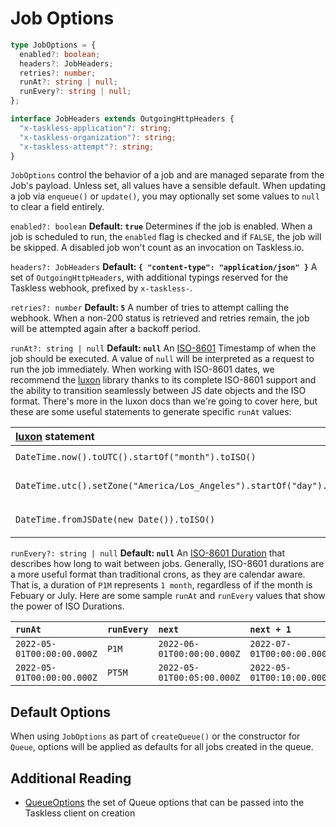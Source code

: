 # Job Options

```ts
type JobOptions = {
  enabled?: boolean;
  headers?: JobHeaders;
  retries?: number;
  runAt?: string | null;
  runEvery?: string | null;
};

interface JobHeaders extends OutgoingHttpHeaders {
  "x-taskless-application"?: string;
  "x-taskless-organization"?: string;
  "x-taskless-attempt"?: string;
}
```

`JobOptions` control the behavior of a job and are managed separate from the Job's payload. Unless set, all values have a sensible default. When updating a job via `enqueue()` or `update()`, you may optionally set some values to `null` to clear a field entirely.

`enabled?: boolean`
**Default: `true`** Determines if the job is enabled. When a job is scheduled to run, the `enabled` flag is checked and if `FALSE`, the job will be skipped. A disabled job won't count as an invocation on Taskless.io.

`headers?: JobHeaders`
**Default: `{ "content-type": "application/json" }`**
A set of `OutgoingHttpHeaders`, with additional typings reserved for the Taskless webhook, prefixed by `x-taskless-`.

`retries?: number`
**Default: `5`** A number of tries to attempt calling the webhook. When a non-200 status is retrieved and retries remain, the job will be attempted again after a backoff period.

`runAt?: string | null`
**Default: `null`** An [ISO-8601](https://en.wikipedia.org/wiki/ISO_8601) Timestamp of when the job should be executed. A value of `null` will be interpreted as a request to run the job immediately. When working with ISO-8601 dates, we recommend the [luxon](https://www.npmjs.com/package/luxon) library thanks to its complete ISO-8601 support and the ability to transition seamlessly between JS date objects and the ISO format. There's more in the luxon docs than we're going to cover here, but these are some useful statements to generate specific `runAt` values:

| [luxon](https://www.npmjs.com/package/luxon) statement                 | Example value                   |
| :--------------------------------------------------------------------- | :------------------------------ |
| `DateTime.now().toUTC().startOf("month").toISO()`                      | `2022-05-01T00:00:00.000Z`      |
| `DateTime.utc().setZone("America/Los_Angeles").startOf("day").toISO()` | `2022-05-20T00:00:00.000-07:00` |
| `DateTime.fromJSDate(new Date()).toISO()`                              | `2022-05-20T11:15:12.173-03:00` |

`runEvery?: string | null`
**Default: `null`** An [ISO-8601 Duration](https://en.wikipedia.org/wiki/ISO_8601#Durations) that describes how long to wait between jobs. Generally, ISO-8601 durations are a more useful format than traditional crons, as they are calendar aware. That is, a duration of `P1M` represents `1 month`, regardless of if the month is Febuary or July. Here are some sample `runAt` and `runEvery` values that show the power of ISO Durations.

| `runAt`                    | `runEvery` | `next`                     | `next + 1`                 |
| :------------------------- | :--------- | :------------------------- | :------------------------- |
| `2022-05-01T00:00:00.000Z` | `P1M`      | `2022-06-01T00:00:00.000Z` | `2022-07-01T00:00:00.000Z` |
| `2022-05-01T00:00:00.000Z` | `PT5M`     | `2022-05-01T00:05:00.000Z` | `2022-05-01T00:10:00.000Z` |

## Default Options

When using `JobOptions` as part of `createQueue()` or the constructor for `Queue`, options will be applied as defaults for all jobs created in the queue.

## Additional Reading

- [QueueOptions](./queue-options.md) the set of Queue options that can be passed into the Taskless client on creation
